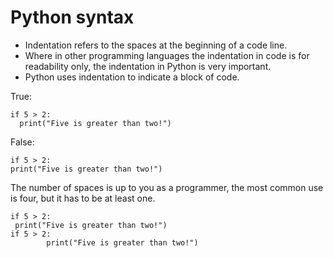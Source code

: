 # Python syntax
- Indentation refers to the spaces at the beginning of a code line.
- Where in other programming languages the indentation in code is for readability only, the indentation in Python is very important.
- Python uses indentation to indicate a block of code.

True:
```
if 5 > 2:
  print("Five is greater than two!")
```

False:
```
if 5 > 2:
print("Five is greater than two!")
```

The number of spaces is up to you as a programmer, the most common use is four, but it has to be at least one.

```
if 5 > 2:
 print("Five is greater than two!") 
if 5 > 2:
        print("Five is greater than two!") 
```



